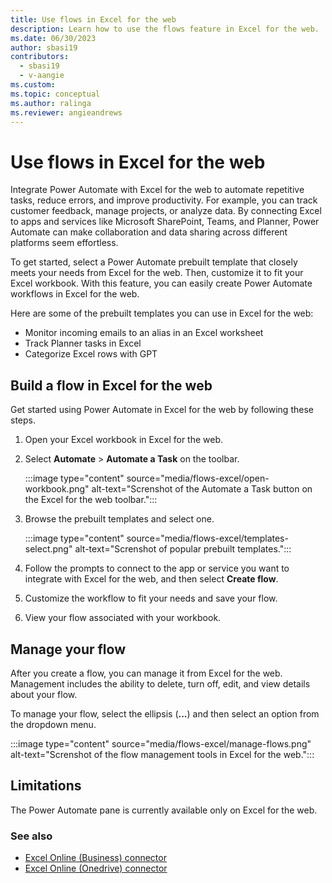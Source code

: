 ```yaml
---
title: Use flows in Excel for the web
description: Learn how to use the flows feature in Excel for the web.
ms.date: 06/30/2023
author: sbasi19
contributors:
  - sbasi19
  - v-aangie
ms.custom: 
ms.topic: conceptual
ms.author: ralinga
ms.reviewer: angieandrews
---
```


# Use flows in Excel for the web

Integrate Power Automate with Excel for the web to automate repetitive tasks, reduce errors, and improve productivity. For example, you can track customer feedback, manage projects, or analyze data. By connecting Excel to apps and services like Microsoft SharePoint, Teams, and Planner, Power Automate can make collaboration and data sharing across different platforms seem effortless.

To get started, select a Power Automate prebuilt template that closely meets your needs from Excel for the web. Then, customize it to fit your Excel workbook. With this feature, you can easily create Power Automate workflows in Excel for the web.

Here are some of the prebuilt templates you can use in Excel for the web:

- Monitor incoming emails to an alias in an Excel worksheet
- Track Planner tasks in Excel
- Categorize Excel rows with GPT

## Build a flow in Excel for the web

Get started using Power Automate in Excel for the web by following these steps.

1. Open your Excel workbook in Excel for the web.
1. Select **Automate** > **Automate a Task** on the toolbar. 

    :::image type="content" source="media/flows-excel/open-workbook.png" alt-text="Screnshot of the Automate a Task button on the Excel for the web toolbar.":::

1. Browse the prebuilt templates and select one.
 
    :::image type="content" source="media/flows-excel/templates-select.png" alt-text="Screnshot of popular prebuilt templates.":::

1. Follow the prompts to connect to the app or service you want to integrate with Excel for the web, and then select **Create flow**.
1. Customize the workflow to fit your needs and save your flow.
1. View your flow associated with your workbook.

## Manage your flow

After you create a flow, you can manage it from Excel for the web. Management includes the ability to delete, turn off, edit, and view details about your flow.

To manage your flow, select the ellipsis (**...**) and then select an option from the dropdown menu.

:::image type="content" source="media/flows-excel/manage-flows.png" alt-text="Screnshot of the flow management tools in Excel for the web.":::

## Limitations

The Power Automate pane is currently available only on Excel for the web.

### See also

- [Excel Online (Business) connector](/connectors/excelonlinebusiness/)
- [Excel Online (Onedrive) connector](/connectors/excelonline/)
